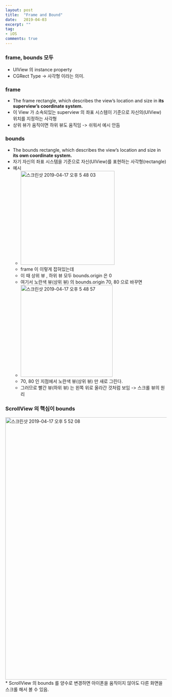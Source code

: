 ```yaml
---
layout: post
title:  "Frame and Bound"
date:   2019-04-03
excerpt: ""
tag:
- iOS
comments: true
---
```


### frame, bounds 모두
* UIView 의 instance property
* CGRect Type -> 사각형 이라는 의미.

### frame
* The frame rectangle, which describes the view’s location and size in **its superview’s coordinate system.**
* 이 View 가 소속되있는 superview 의 좌표 시스템이 기준으로 자신의(UIView) 위치를 지정하는 사각형
* 상위 뷰가 움직이면 하위 뷰도 움직임 -> 쉬워서 예시 안듬

### bounds
* The bounds rectangle, which describes the view’s location and size in **its own coordinate system.**
* 자기 자신의 좌표 시스템을 기준으로 자신(UIView)를 표현하는 사각형(rectangle)
* 예시
  * <img width="293" alt="스크린샷 2019-04-17 오후 5 48 03" src="https://user-images.githubusercontent.com/38423205/56274521-d10f9400-6139-11e9-8df9-eb1f566cef1f.png">
  * frame 이 이렇게 잡혀있는데
  * 이 때 상위 뷰 , 하위 뷰 모두 bounds.origin 은 0
  * 여기서 노란색 뷰(상위 뷰) 의 bounds.origin  70, 80 으로 바꾸면
  * <img width="287" alt="스크린샷 2019-04-17 오후 5 48 57" src="https://user-images.githubusercontent.com/38423205/56274520-d10f9400-6139-11e9-8248-2db84ab61e00.png">
  * 70, 80 인 지점에서 노란색 뷰(상위 뷰) 만 새로 그린다.
  * 그러므로 빨간 뷰(하위 뷰) 는 왼쪽 위로 올라간 것처럼 보임 -> 스크롤 뷰의 원리


### ScrollView 의 핵심이 bounds
<img width="819" alt="스크린샷 2019-04-17 오후 5 52 08" src="https://user-images.githubusercontent.com/38423205/56274519-d076fd80-6139-11e9-8c56-87222792df6d.png">
* ScrollView 의 bounds 를 양수로 변경하면 아이폰을 움직이지 않아도 다른 화면을 스크롤 해서 볼 수 있음.
